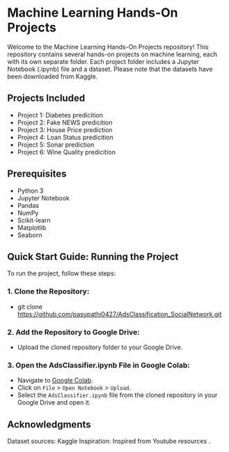 # Machine Learning Hands-On Projects
Welcome to the Machine Learning Hands-On Projects repository! This repository contains several hands-on projects on machine learning, each with its own separate folder. Each project folder includes a Jupyter Notebook (.ipynb) file and a dataset. Please note that the datasets have been downloaded from Kaggle.

## Projects Included
- Project 1: Diabetes predicition
- Project 2: Fake NEWS predicition
- Project 3: House Price prediction
- Project 4: Loan Status predicition
- Project 5: Sonar prediction
- Project 6: Wine Quality predicition
  
## Prerequisites
- Python 3
- Jupyter Notebook
- Pandas
- NumPy
- Scikit-learn
- Matplotlib
- Seaborn
  
## Quick Start Guide: Running the Project
To run the project, follow these steps:
### 1. Clone the Repository: 
- git clone https://github.com/pasupathi0427/AdsClassification_SocialNetwork.git

### 2. Add the Repository to Google Drive:
- Upload the cloned repository folder to your Google Drive.

### 3. Open the AdsClassifier.ipynb File in Google Colab:
- Navigate to [Google Colab](colab.research.google.com).
- Click on `File` > `Open Notebook` > `Upload`.
- Select the `AdsClassifier.ipynb` file from the cloned repository in your Google Drive and open it.
  
## Acknowledgments
Dataset sources: Kaggle 
Inspiration: Inspired from Youtube resources .
